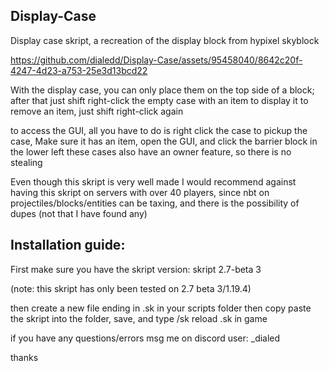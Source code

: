 ## Display-Case
Display case skript, a recreation of the display block from hypixel skyblock



https://github.com/dialedd/Display-Case/assets/95458040/8642c20f-4247-4d23-a753-25e3d13bcd22


With the display case, you can only place them on the top side of a block; after that
just shift right-click the empty case with an item to display it
to remove an item, just shift right-click again

to access the GUI, all you have to do is right click the case
to pickup the case, Make sure it has an item, open the GUI, and click the barrier block in the lower left
these cases also have an owner feature, so there is no stealing

Even though this skript is very well made I would recommend against having this skript on servers
with over 40 players, since nbt on projectiles/blocks/entities can be taxing, and there is the possibility of dupes (not that I have found any)

## Installation guide:

First make sure you have the skript version:
skript 2.7-beta 3

(note: this skript has only been tested on 2.7 beta 3/1.19.4)

then create a new file ending in .sk in your scripts folder
then copy paste the skript into the folder, save, and type /sk reload <filename>.sk
in game

if you have any questions/errors msg me on discord
user: _dialed

thanks
